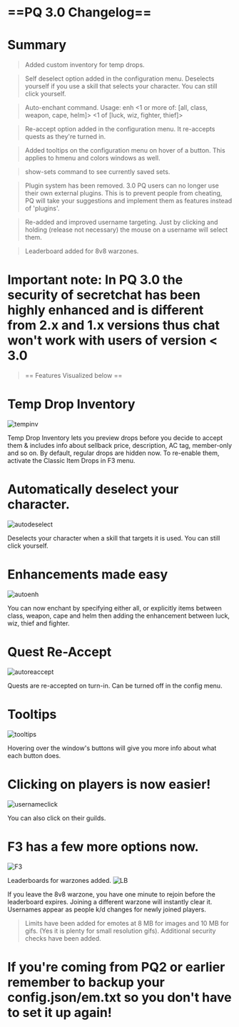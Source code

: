 # ==PQ 3.0 Changelog==
# Summary
> Added custom inventory for temp drops.

> Self deselect option added in the configuration menu. Deselects yourself if you use a skill that selects your character. You can still click yourself.

> Auto-enchant command. Usage: enh <1 or more of: [all, class, weapon, cape, helm]> <1 of [luck, wiz, fighter, thief]>

> Re-accept option added in the configuration menu. It re-accepts quests as they're turned in.

> Added tooltips on the configuration menu on hover of a button. This applies to hmenu and colors windows as well.

> show-sets command to see currently saved sets.

> Plugin system has been removed. 3.0 PQ users can no longer use their own external plugins. This is to prevent people from cheating, PQ will take your suggestions and implement them as features instead of 'plugins'.

> Re-added and improved username targeting. Just by clicking and holding (release not necessary) the mouse on a username will select them.

> Leaderboard added for 8v8 warzones.

# Important note: In PQ 3.0 the security of secretchat has been highly enhanced and is different from 2.x and 1.x versions thus chat won't work with users of version < 3.0

> == Features Visualized below ==


# Temp Drop Inventory
![tempinv](https://raw.githubusercontent.com/Miyah-chan/PrivacyQuest/main/media/tempinv.gif)

Temp Drop Inventory lets you preview drops before you decide to accept them & includes info about sellback price, description, AC tag, member-only and so on.
By default, regular drops are hidden now. To re-enable them, activate the Classic Item Drops in F3 menu.

# Automatically deselect your character.
![autodeselect](https://raw.githubusercontent.com/Miyah-chan/PrivacyQuest/main/media/autodeselect.gif)

Deselects your character when a skill that targets it is used. You can still click yourself.

# Enhancements made easy
![autoenh](https://raw.githubusercontent.com/Miyah-chan/PrivacyQuest/main/media/autoenh.gif)

You can now enchant by specifying either all, or explicitly items between class, weapon, cape and helm then adding the enhancement between luck, wiz, thief and fighter.

# Quest Re-Accept
![autoreaccept](https://raw.githubusercontent.com/Miyah-chan/PrivacyQuest/main/media/autoreaccept.gif)

Quests are re-accepted on turn-in. Can be turned off in the config menu.

# Tooltips
![tooltips](https://raw.githubusercontent.com/Miyah-chan/PrivacyQuest/main/media/ConfigMenu.png)

Hovering over the window's buttons will give you more info about what each button does.

# Clicking on players is now easier!
![usernameclick](https://raw.githubusercontent.com/Miyah-chan/PrivacyQuest/main/media/usernameclicking.gif)

You can also click on their guilds.

# F3 has a few more options now.

![F3](https://raw.githubusercontent.com/Miyah-chan/PrivacyQuest/main/media/F3.png)

Leaderboards for warzones added.
![LB](https://raw.githubusercontent.com/Miyah-chan/PrivacyQuest/main/media/lb.png)

If you leave the 8v8 warzone, you have one minute to rejoin before the leaderboard expires. Joining a different warzone will instantly clear it.
Usernames appear as people k/d changes for newly joined players.

> Limits have been added for emotes at 8 MB for images and 10 MB for gifs. (Yes it is plenty for small resolution gifs). Additional security checks have been added.


# If you're coming from PQ2 or earlier remember to backup your config.json/em.txt so you don't have to set it up again! 












